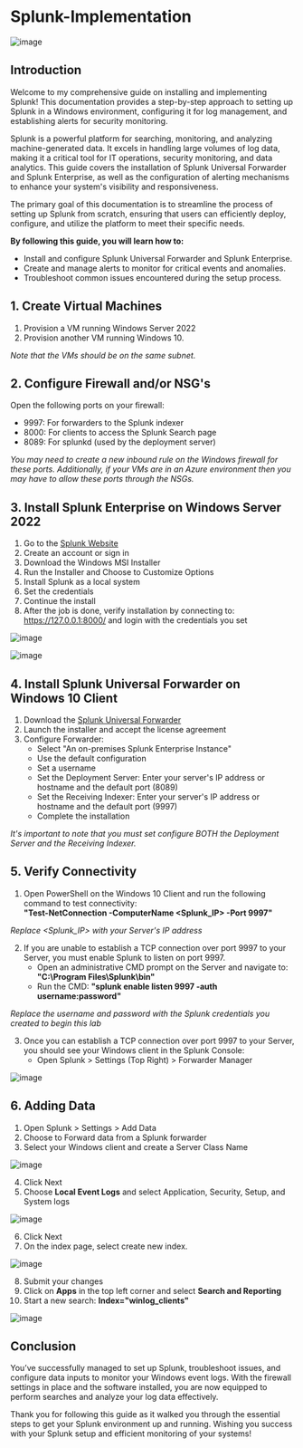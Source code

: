 # Splunk-Implementation
![image](https://github.com/user-attachments/assets/a2ba5dda-85f5-4c18-b663-1bd613e73a31)


## Introduction

Welcome to my comprehensive guide on installing and implementing Splunk! This documentation provides a step-by-step approach to setting up Splunk in a Windows environment, configuring it for log management, and establishing alerts for security monitoring.

Splunk is a powerful platform for searching, monitoring, and analyzing machine-generated data. It excels in handling large volumes of log data, making it a critical tool for IT operations, security monitoring, and data analytics. This guide covers the installation of Splunk Universal Forwarder and Splunk Enterprise, as well as the configuration of alerting mechanisms to enhance your system's visibility and responsiveness.

The primary goal of this documentation is to streamline the process of setting up Splunk from scratch, ensuring that users can efficiently deploy, configure, and utilize the platform to meet their specific needs. 


<b>By following this guide, you will learn how to:</b>

- Install and configure Splunk Universal Forwarder and Splunk Enterprise.
- Create and manage alerts to monitor for critical events and anomalies.
- Troubleshoot common issues encountered during the setup process.

## 1. Create Virtual Machines
1. Provision a VM running Windows Server 2022
2. Provision another VM running Windows 10.


*Note that the VMs should be on the same subnet.*

## 2. Configure Firewall and/or NSG's
Open the following ports on your firewall:
- 9997: For forwarders to the Splunk indexer
- 8000: For clients to access the Splunk Search page
- 8089: For splunkd (used by the deployment server)

*You may need to create a new inbound rule on the Windows firewall for these ports. Additionally, if your VMs are in an Azure environment then you may have to allow these ports through the NSGs.*

## 3. Install Splunk Enterprise on Windows Server 2022

1. Go to the [Splunk Website](https://www.splunk.com/en_us/download/splunk-enterprise.html?locale=en_us)
2. Create an account or sign in
3. Download the Windows MSI Installer
4. Run the Installer and Choose to Customize Options
5. Install Splunk as a local system
6. Set the credentials
7. Continue the install
8. After the job is done, verify installation by connecting to: https://127.0.0.1:8000/ and login with the credentials you set

![image](https://github.com/user-attachments/assets/cec6c05c-5040-477c-8acf-bbb89a45c83f)

![image](https://github.com/user-attachments/assets/e028a1ee-09e6-4352-b6e8-6e309dce79c4)


## 4. Install Splunk Universal Forwarder on Windows 10 Client
1. Download the [Splunk Universal Forwarder](https://www.splunk.com/en_us/download/universal-forwarder.html)
2. Launch the installer and accept the license agreement
3. Configure Forwarder:
    - Select "An on-premises Splunk Enterprise Instance"
    - Use the default configuration
    - Set a username
    - Set the Deployment Server: Enter your server's IP address or hostname and the default port (8089)
    - Set the Receiving Indexer: Enter your server's IP address or hostname and the default port (9997)
    - Complete the installation

*It's important to note that you must set configure BOTH the Deployment Server and the Receiving Indexer.*

## 5. Verify Connectivity

1. Open PowerShell on the Windows 10 Client and run the following command to test connectivity: <br>
<b>"Test-NetConnection -ComputerName <Splunk_IP> -Port 9997"</b>

*Replace <Splunk_IP> with your Server's IP address*


2. If you are unable to establish a TCP connection over port 9997 to your Server, you must enable Splunk to listen on port 9997. 
    - Open an administrative CMD prompt on the Server and navigate to: <b>"C:\Program Files\Splunk\bin"</b>
    - Run the CMD: <b>"splunk enable listen 9997 -auth username:password"</b>

*Replace the username and password with the Splunk credentials you created to begin this lab*

3. Once you can establish a TCP connection over port 9997 to your Server, you should see your Windows client in the Splunk Console:
    - Open Splunk > Settings (Top Right) > Forwarder Manager

![image](https://github.com/user-attachments/assets/1d6c8c54-0725-4674-8223-77d887227528)

## 6. Adding Data
1. Open Splunk > Settings > Add Data
2. Choose to Forward data from a Splunk forwarder
3. Select your Windows client and create a Server Class Name

![image](https://github.com/user-attachments/assets/d008c1de-0a09-4aef-ad19-4760e996a8ae)

4. Click Next
5. Choose <b>Local Event Logs</b> and select Application, Security, Setup, and System logs

![image](https://github.com/user-attachments/assets/e27f4326-7691-496b-b5c3-4d1c85f75878)

6. Click Next
7. On the index page, select create new index.

![image](https://github.com/user-attachments/assets/4c0a550d-2758-4cd9-ab5c-3eec38d88f3e)

8. Submit your changes
9. Click on <b>Apps</b> in the top left corner and select <b>Search and Reporting</b>
10. Start a new search: <b>Index="winlog_clients"</b>

![image](https://github.com/user-attachments/assets/dbf56346-9205-44ce-b014-85331cd61de9)






## Conclusion

You’ve successfully managed to set up Splunk, troubleshoot issues, and configure data inputs to monitor your Windows event logs. With the firewall settings in place and the software installed, you are now equipped to perform searches and analyze your log data effectively. 

Thank you for following this guide as it walked you through the essential steps to get your Splunk environment up and running. Wishing you success with your Splunk setup and efficient monitoring of your systems!
